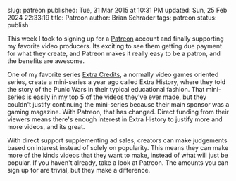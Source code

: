 slug: patreon
published: Tue, 31 Mar 2015 at 10:31 PM
updated: Sun, 25 Feb 2024 22:33:19 
title: Patreon
author: Brian Schrader
tags: patreon
status: publish

This week I took to signing up for a [Patreon][1] account and finally supporting my favorite video producers. Its exciting to see them getting due payment for what they create, and Patreon makes it really easy to be a patron, and the benefits are awesome.

[1]: http://www.patreon.com

One of my favorite series [Extra Credits][2], a normally video games oriented series, create a mini-series a year ago called Extra History, where they told the story of the Punic Wars in their typical educational fashion. That mini-series is easily in my top 5 of the videos they've ever made, but they couldn't justify continuing the mini-series because their main sponsor was a gaming magazine. With Patreon, that has changed. Direct funding from their viewers means there's enough interest in Extra History to justify more and more videos, and its great. 

[2]: http://extra-credits.net

With direct support supplementing ad sales, creators can make judgements based on interest instead of solely on popularity. This means they can make more of the kinds videos that they want to make, instead of what will just be popular. If you haven't already, take a look at Patreon. The amounts you can sign up for are trivial, but they make a difference.